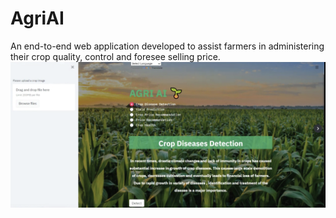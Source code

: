 # AgriAI
An end-to-end web application developed to assist farmers in administering their crop quality, control and foresee selling price. 
![alt.text](crop_disease.png)
